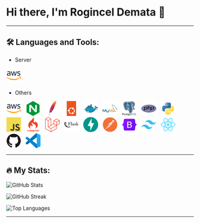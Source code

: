 # Hi there, I'm Rogincel Demata 👋

---

## 🛠️ Languages and Tools:

- Server
<div dir="auto">
  <p dir="auto">
    <a target="_blank" rel="noopener noreferrer" href="https://github.com/devicons/devicon/blob/master/icons/amazonwebservices/amazonwebservices-original-wordmark.svg"><img src="https://github.com/devicons/devicon/raw/master/icons/amazonwebservices/amazonwebservices-original-wordmark.svg" title="Amazon Web Services" alt="Amazon Web Services" width="40" height="40" style="max-width: 100%;"></a>
    &nbsp;
  </p>
</div>

- Others
<div dir="auto">
  <p dir="auto">
    <a target="_blank" rel="noopener noreferrer" href="https://github.com/devicons/devicon/blob/master/icons/amazonwebservices/amazonwebservices-original-wordmark.svg"><img src="https://github.com/devicons/devicon/raw/master/icons/amazonwebservices/amazonwebservices-original-wordmark.svg" title="Amazon Web Services" alt="Amazon Web Services" width="40" height="40" style="max-width: 100%;"></a>
    &nbsp;
    <a target="_blank" rel="noopener noreferrer" href="https://github.com/devicons/devicon/blob/master/icons/nginx/nginx-original.svg"><img src="https://github.com/devicons/devicon/raw/master/icons/nginx/nginx-original.svg" title="Nginx" alt="Nginx" width="40" height="40" style="max-width: 100%;"></a>
    &nbsp;
    <a target="_blank" rel="noopener noreferrer" href="https://github.com/devicons/devicon/blob/master/icons/apache/apache-original.svg"><img src="https://github.com/devicons/devicon/raw/master/icons/apache/apache-original.svg" title="Apache" alt="Apache" width="40" height="40" style="max-width: 100%;"></a>
    &nbsp;
    <a target="_blank" rel="noopener noreferrer" href="https://github.com/devicons/devicon/blob/master/icons/ubuntu/ubuntu-original.svg"><img src="https://github.com/devicons/devicon/raw/master/icons/ubuntu/ubuntu-original.svg" title="Ubuntu OS" alt="Ubuntu OS" width="40" height="40" style="max-width: 100%;"></a>
    &nbsp;
    <a target="_blank" rel="noopener noreferrer" href="https://github.com/devicons/devicon/blob/master/icons/docker/docker-original.svg"><img src="https://github.com/devicons/devicon/raw/master/icons/docker/docker-original.svg" title="Docker" alt="Docker" width="40" height="40" style="max-width: 100%;"></a>
    &nbsp;
    <a target="_blank" rel="noopener noreferrer" href="https://github.com/devicons/devicon/blob/master/icons/mysql/mysql-original-wordmark.svg"><img src="https://github.com/devicons/devicon/raw/master/icons/mysql/mysql-original-wordmark.svg" title="MySQL" alt="MySQL" width="40" height="40" style="max-width: 100%;"></a>
    &nbsp;
    <a target="_blank" rel="noopener noreferrer" href="https://github.com/devicons/devicon/blob/master/icons/postgresql/postgresql-original-wordmark.svg"><img src="https://github.com/devicons/devicon/raw/master/icons/postgresql/postgresql-original-wordmark.svg" title="PostgreSQL" alt="PostgreSQL" width="40" height="40" style="max-width: 100%;"></a>
    &nbsp;
    <a target="_blank" rel="noopener noreferrer" href="https://github.com/devicons/devicon/blob/master/icons/php/php-original.svg"><img src="https://github.com/devicons/devicon/raw/master/icons/php/php-original.svg" title="PHP" alt="PHP" width="40" height="40" style="max-width: 100%;"></a>
    &nbsp;
    <a target="_blank" rel="noopener noreferrer" href="https://github.com/devicons/devicon/blob/master/icons/python/python-original.svg"><img src="https://github.com/devicons/devicon/raw/master/icons/python/python-original.svg" title="Python" alt="Python" width="40" height="40" style="max-width: 100%;"></a>
    &nbsp;
    <a target="_blank" rel="noopener noreferrer" href="https://github.com/devicons/devicon/blob/master/icons/javascript/javascript-original.svg"><img src="https://github.com/devicons/devicon/raw/master/icons/javascript/javascript-original.svg" title="Javascript" alt="Javascript" width="40" height="40" style="max-width: 100%;"></a>
    &nbsp;
    <a target="_blank" rel="noopener noreferrer" href="https://github.com/devicons/devicon/blob/master/icons/codeigniter/codeigniter-plain-wordmark.svg"><img src="https://github.com/devicons/devicon/raw/master/icons/codeigniter/codeigniter-plain-wordmark.svg" title="CodeIgniter" alt="CodeIgniter" width="40" height="40" style="max-width: 100%;"></a>
    &nbsp;
    <a target="_blank" rel="noopener noreferrer" href="https://github.com/devicons/devicon/blob/master/icons/laravel/laravel-original.svg"><img src="https://github.com/devicons/devicon/raw/master/icons/laravel/laravel-original.svg" title="Laravel" alt="Laravel" width="40" height="40" style="max-width: 100%;"></a>
    &nbsp;
    <a target="_blank" rel="noopener noreferrer" href="https://github.com/devicons/devicon/blob/master/icons/flask/flask-original-wordmark.svg"><img src="https://github.com/devicons/devicon/raw/master/icons/flask/flask-original-wordmark.svg" title="Flask" alt="Flask" width="40" height="40" style="max-width: 100%;"></a>
    &nbsp;
    <a target="_blank" rel="noopener noreferrer" href="https://github.com/devicons/devicon/blob/master/icons/fastapi/fastapi-original.svg"><img src="https://github.com/devicons/devicon/raw/master/icons/fastapi/fastapi-original.svg" title="FastAPI" alt="FastAPI" width="40" height="40" style="max-width: 100%;"></a>
    &nbsp;
    <a target="_blank" rel="noopener noreferrer" href="https://github.com/devicons/devicon/blob/master/icons/postman/postman-original.svg"><img src="https://github.com/devicons/devicon/raw/master/icons/postman/postman-original.svg" title="Postman" alt="Postman" width="40" height="40" style="max-width: 100%;"></a>
    &nbsp;
    <a target="_blank" rel="noopener noreferrer" href="https://github.com/devicons/devicon/blob/master/icons/bootstrap/bootstrap-original.svg"><img src="https://github.com/devicons/devicon/raw/master/icons/bootstrap/bootstrap-original.svg" title="Bootstrap" alt="Bootstrap" width="40" height="40" style="max-width: 100%;"></a>
    &nbsp;
    <a target="_blank" rel="noopener noreferrer" href="https://github.com/devicons/devicon/blob/master/icons/tailwindcss/tailwindcss-original.svg"><img src="https://github.com/devicons/devicon/raw/master/icons/tailwindcss/tailwindcss-original.svg" title="Tailwind" alt="Tailwind" width="40" height="40" style="max-width: 100%;"></a>
    &nbsp;
    <a target="_blank" rel="noopener noreferrer" href="https://github.com/devicons/devicon/blob/master/icons/react/react-original.svg"><img src="https://github.com/devicons/devicon/raw/master/icons/react/react-original.svg" title="ReactJs" alt="ReactJs" width="40" height="40" style="max-width: 100%;"></a>
    &nbsp;
    <a target="_blank" rel="noopener noreferrer" href="https://github.com/devicons/devicon/blob/master/icons/github/github-original.svg"><img src="https://github.com/devicons/devicon/raw/master/icons/github/github-original.svg" title="GitHub" alt="GitHub" width="40" height="40" style="max-width: 100%;"></a>
    &nbsp;
    <a target="_blank" rel="noopener noreferrer" href="https://github.com/devicons/devicon/blob/master/icons/vscode/vscode-original.svg"><img src="https://github.com/devicons/devicon/raw/master/icons/vscode/vscode-original.svg" title="VSCode" alt="VSCode" width="40" height="40" style="max-width: 100%;"></a>
    &nbsp;
  </p>
</div>

---

## 🔥 My Stats:

<p align="left">
  <img src="https://github-readme-stats.vercel.app/api?username=dmathz-dev&show_icons=true&hide_title=false&count_private=true&include_all_commits=true&theme=default" alt="GitHub Stats" />
</p>

<p align="left">
  <img src="https://streak-stats.demolab.com/?user=dmathz-dev" alt="GitHub Streak" />
</p>

![Top Languages](https://github-readme-stats.vercel.app/api/top-langs/?username=dmathz-dev&layout=compact&hide_progress=true)

---